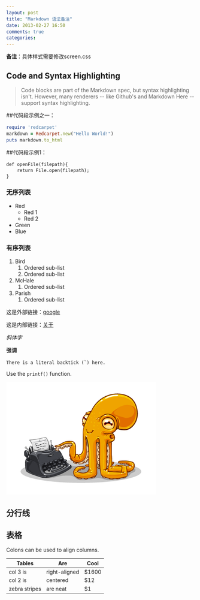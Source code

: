 ```yaml
---
layout: post
title: "Markdown 语法备注"
date: 2013-02-27 16:50
comments: true
categories: 
---
```


**备注**：具体样式需要修改screen.css

## Code and Syntax Highlighting
> Code blocks are part of the Markdown spec, but syntax highlighting isn't. However, many renderers -- like Github's and Markdown Here -- support syntax highlighting. 

##代码段示例之一：

```ruby
require 'redcarpet'
markdown = Redcarpet.new("Hello World!")
puts markdown.to_html
```

##代码段示例1：

	def openFile(filepath){
		return File.open(filepath);
	}


### 无序列表
*   Red
	*   Red 1
	*   Red 2
*   Green
*   Blue


### 有序列表
1.  Bird
	1.  Ordered sub-list
	2.  Ordered sub-list
2.  McHale
	1. Ordered sub-list
3.  Parish
	1. Ordered sub-list

这是外部链接：[google](http://www.googlestable.com)

这是内部链接：[关于](/about/)

*斜体字*

**强调**


``There is a literal backtick (`) here.``

Use the `printf()` function.

![图片示例](/images/samples/octopress.png 'Octopress')


分行线
--------

 
## 表格 ##
Colons can be used to align columns.

| Tables        | Are           | Cool  |
| ------------- |---------------| ------|
| col 3 is      | right-aligned | $1600 |
| col 2 is      | centered      |   $12 |
| zebra stripes | are neat      |    $1 |


